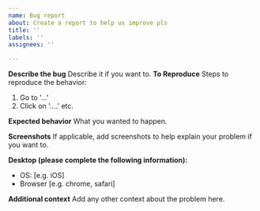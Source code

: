 ```yaml
---
name: Bug report
about: Create a report to help us improve pls
title: ''
labels: ''
assignees: ''

---
```


**Describe the bug**
Describe it if you want to.
**To Reproduce**
Steps to reproduce the behavior:
1. Go to '...'
2. Click on '....'
etc.

**Expected behavior**
What you wanted to happen.

**Screenshots**
If applicable, add screenshots to help explain your problem if you want to.

**Desktop (please complete the following information):**
 - OS: [e.g. iOS]
 - Browser [e.g. chrome, safari]

**Additional context**
Add any other context about the problem here.
